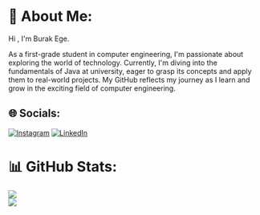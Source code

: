 # 💫 About Me:
Hi , I'm Burak Ege. <br>

As a first-grade student in computer engineering, I'm passionate about exploring the world of technology. Currently, I'm diving into the fundamentals of Java at university, eager to grasp its concepts and apply them to real-world projects. My GitHub reflects my journey as I learn and grow in the exciting field of computer engineering.


## 🌐 Socials:
[![Instagram](https://img.shields.io/badge/Instagram-%23E4405F.svg?logo=Instagram&logoColor=white)](https://instagram.com/burakege0) [![LinkedIn](https://img.shields.io/badge/LinkedIn-%230077B5.svg?logo=linkedin&logoColor=white)](https://linkedin.com/in/burak-ege-kocabay) 

# 📊 GitHub Stats:
![](https://github-readme-streak-stats.herokuapp.com/?user=Burakegekocabay&theme=dark&hide_border=false)<br/>
![](https://github-readme-stats.vercel.app/api/top-langs/?username=Burakegekocabay&theme=dark&hide_border=false&include_all_commits=true&count_private=false&layout=compact)
